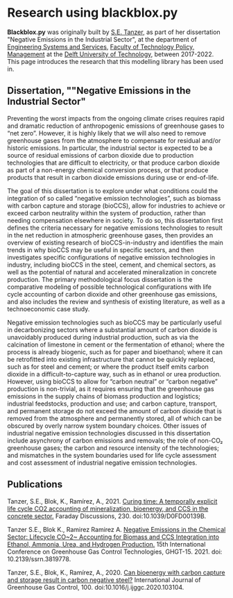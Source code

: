 # Research using blackblox.py

**Blackblox.py** was originally built by [S.E. Tanzer](https://www.tudelft.nl/tbm/over-de-faculteit/afdelingen/engineering-systems-and-services/people/phd-candidates/ir-se-samantha-tanzer), as part of her dissertation "Negative Emissions in the Industrial Sector", at the department of [Engineering Systems and Services](https://www.tudelft.nl/en/tpm/about-the-faculty/departments/engineering-systems-and-services>), [Faculty of Technology Policy, Management](https://www.tudelft.nl/en/tpm>) at the [Delft University of Technology](https://www.tudelft.nl/en/), between 2017-2022. This page introduces the research that this modelling library has been used in.

## Dissertation, ""Negative Emissions in the Industrial Sector"

Preventing the worst impacts from the ongoing climate crises requires rapid and dramatic reduction of anthropogenic emissions of greenhouse gases to “net zero”. However, it is highly likely that we will also need to remove greenhouse gases from the atmosphere to compensate for residual and/or historic emissions. In particular, the industrial sector is expected to be a source of residual emissions of carbon dioxide due to production technologies that are difficult to electricity, or that produce carbon dioxide as part of a non-energy chemical conversion process, or that produce products that result in carbon dioxide emissions during use or end-of-life.

The goal of this dissertation is to explore under what conditions could the integration of so called “negative emission technologies”, such as biomass with carbon capture and storage (bioCCS), allow for industries to achieve or exceed carbon neutrality within the system of production, rather than needing compensation elsewhere in society. To do so, this dissertation first defines the criteria necessary for negative emissions technologies to result in the net reduction in atmospheric greenhouse gases, then provides an overview of existing research of bioCCS-in-industry and identifies the main trends in why bioCCS may be useful in specific sectors, and then investigates specific configurations of negative emission technologies in industry, including bioCCS in the steel, cement, and chemical sectors, as well as the potential of natural and accelerated mineralization in concrete production. The primary methodological focus dissertation is the comparative modeling of possible technological configurations with life cycle accounting of carbon dioxide and other greenhouse gas emissions, and also includes the review and synthesis of existing literature, as well as a technoeconomic case study.

Negative emission technologies such as bioCCS may be particularly useful in decarbonizing sectors where a substantial amount of carbon dioxide is unavoidably produced during industrial production, such as via the calcination of limestone in cement or the fermentation of ethanol; where the process is already biogenic, such as for paper and bioethanol; where it can be retrofitted into existing infrastructure that cannot be quickly replaced, such as for steel and cement; or where the product itself emits carbon dioxide in a difficult-to-capture way, such as in ethanol or urea production. However, using bioCCS to allow for “carbon neutral” or “carbon negative” production is non-trivial, as it requires ensuring that the greenhouse gas emissions in the supply chains of biomass production and logistics; industrial feedstocks, production and use; and carbon capture, transport, and permanent storage do not exceed the amount of carbon dioxide that is removed from the atmosphere and permanently stored, all of which can be obscured by overly narrow system boundary choices. Other issues of industrial negative emission technologies discussed in this dissertation include asynchrony of carbon emissions and removals; the role of non-CO₂ greenhouse gases; the carbon and resource intensity of the technologies; and mismatches in the system boundaries used for life cycle assessment and cost assessment of industrial negative emission technologies.

## Publications

Tanzer, S.E., Blok, K., Ramírez, A., 2021. [Curing time: A temporally explicit life cycle CO2 accounting of mineralization, bioenergy, and CCS in the concrete sector.](https://doi.org/10.1039/D0FD00139B) Faraday Discussions, 230. doi:10.1039/D0FD00139B. 
  
Tanzer S.E., Blok K., Ramirez Ramirez A. [Negative Emissions in the Chemical Sector: Lifecycle CO~2~ Accounting for Biomass and CCS Integration into Ethanol, Ammonia, Urea, and Hydrogen Production.](https://doi.org/10.2139/ssrn.3819778) 15th International Conference on Greenhouse Gas Control Technologies, GHGT-15. 2021. doi: 10.2139/ssrn.3819778.
  
Tanzer, S.E., Blok, K., Ramírez, A., 2020. [Can bioenergy with carbon capture and storage result in carbon negative steel?](https://doi.org/10.1016/j.ijggc.2020.103104) International Journal of Greenhouse Gas Control, 100. doi:10.1016/j.ijggc.2020.103104.

